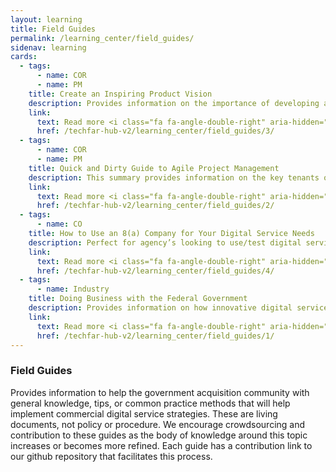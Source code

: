 ```yaml
---
layout: learning
title: Field Guides
permalink: /learning_center/field_guides/
sidenav: learning
cards:
  - tags:
      - name: COR
      - name: PM
    title: Create an Inspiring Product Vision
    description: Provides information on the importance of developing a product vision to determine the definition of done and ensure focus in project deliverables.
    link:
      text: Read more <i class="fa fa-angle-double-right" aria-hidden="true"></i>
      href: /techfar-hub-v2/learning_center/field_guides/3/
  - tags:
      - name: COR
      - name: PM
    title: Quick and Dirty Guide to Agile Project Management
    description: This summary provides information on the key tenants of agile project management and explains how it can be used to manage digital services projects.
    link:
      text: Read more <i class="fa fa-angle-double-right" aria-hidden="true"></i>
      href: /techfar-hub-v2/learning_center/field_guides/2/
  - tags:
      - name: CO
    title: How to Use an 8(a) Company for Your Digital Service Needs
    description: Perfect for agency’s looking to use/test digital services in an agile environment before scaling. It provides information on how to take advantage of a special SBA waiver that does not lock an agency into the 8a program.
    link:
      text: Read more <i class="fa fa-angle-double-right" aria-hidden="true"></i>
      href: /techfar-hub-v2/learning_center/field_guides/4/
  - tags:
      - name: Industry
    title: Doing Business with the Federal Government
    description: Provides information on how innovative digital services companies can begin the process of selling to the federal government. Includes intel on how to navigate the various administrative requirements.
    link:
      text: Read more <i class="fa fa-angle-double-right" aria-hidden="true"></i>
      href: /techfar-hub-v2/learning_center/field_guides/1/
---
```

### Field Guides

Provides information to help the government acquisition community with general knowledge, tips, or common practice methods that will help implement commercial digital service strategies. These are living documents, not policy or procedure. We encourage crowdsourcing and contribution to these guides as the body of knowledge around this topic increases or becomes more refined. Each guide has a contribution link to our github repository that facilitates this process.
